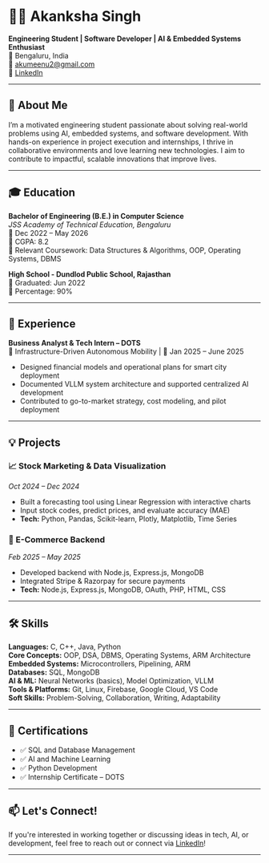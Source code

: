 # 👩‍💻 Akanksha Singh

**Engineering Student | Software Developer | AI & Embedded Systems Enthusiast**  
📍 Bengaluru, India  
📧 [akumeenu2@gmail.com](mailto:akumeenu2@gmail.com)  
🔗 [LinkedIn](https://www.linkedin.com/in/akanksha-singh-443b60262)

---

## 🚀 About Me

I’m a motivated engineering student passionate about solving real-world problems using AI, embedded systems, and software development. With hands-on experience in project execution and internships, I thrive in collaborative environments and love learning new technologies. I aim to contribute to impactful, scalable innovations that improve lives.

---

## 🎓 Education

**Bachelor of Engineering (B.E.) in Computer Science**  
*JSS Academy of Technical Education, Bengaluru*  
📅 Dec 2022 – May 2026  
📌 CGPA: 8.2  
🧠 Relevant Coursework: Data Structures & Algorithms, OOP, Operating Systems, DBMS

**High School - Dundlod Public School, Rajasthan**  
📅 Graduated: Jun 2022  
📌 Percentage: 90%

---

## 💼 Experience

**Business Analyst & Tech Intern – DOTS**  
📍 Infrastructure-Driven Autonomous Mobility | 📅 Jan 2025 – June 2025  
- Designed financial models and operational plans for smart city deployment  
- Documented VLLM system architecture and supported centralized AI development  
- Contributed to go-to-market strategy, cost modeling, and pilot deployment

---

## 💡 Projects

### 📈 Stock Marketing & Data Visualization  
*Oct 2024 – Dec 2024*  
- Built a forecasting tool using Linear Regression with interactive charts  
- Input stock codes, predict prices, and evaluate accuracy (MAE)  
- **Tech:** Python, Pandas, Scikit-learn, Plotly, Matplotlib, Time Series

### 🛒 E-Commerce Backend  
*Feb 2025 – May 2025*  
- Developed backend with Node.js, Express.js, MongoDB  
- Integrated Stripe & Razorpay for secure payments  
- **Tech:** Node.js, Express.js, MongoDB, OAuth, PHP, HTML, CSS

---

## 🛠 Skills

**Languages:** C, C++, Java, Python  
**Core Concepts:** OOP, DSA, DBMS, Operating Systems, ARM Architecture  
**Embedded Systems:** Microcontrollers, Pipelining, ARM  
**Databases:** SQL, MongoDB  
**AI & ML:** Neural Networks (basics), Model Optimization, VLLM  
**Tools & Platforms:** Git, Linux, Firebase, Google Cloud, VS Code  
**Soft Skills:** Problem-Solving, Collaboration, Writing, Adaptability

---

## 📜 Certifications

- ✅ SQL and Database Management  
- ✅ AI and Machine Learning  
- ✅ Python Development  
- ✅ Internship Certificate – DOTS

---

## 📫 Let's Connect!

If you're interested in working together or discussing ideas in tech, AI, or development, feel free to reach out or connect via [LinkedIn](https://www.linkedin.com/in/akanksha-singh-443b60262)!

---

